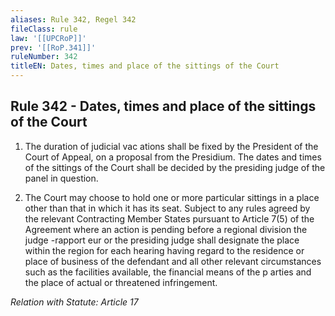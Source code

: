 ```yaml
---
aliases: Rule 342, Regel 342
fileClass: rule
law: '[[UPCRoP]]'
prev: '[[RoP.341]]'
ruleNumber: 342
titleEN: Dates, times and place of the sittings of the Court
---
```


## Rule 342 - Dates, times and place of the sittings of the Court

1. The duration of judicial vac ations shall be fixed by the President of the Court of Appeal, on a proposal from the Presidium.  The dates and times of the sittings of the Court shall be decided by the presiding judge of the panel in question.  

2. The Court may choose to hold one or more particular sittings in a place other than that in which it has its seat.  Subject to any rules agreed by the relevant Contracting Member States pursuant to Article  7(5) of the Agreement where an action is pending before a regional division the judge -rapport eur or the presiding judge shall designate the place within the region for each hearing having regard to the residence or place of business of the defendant and all other relevant circumstances such as the facilities available, the financial means of the p arties and the place of  actual or threatened  infringement.  

*Relation with Statute: Article 17*